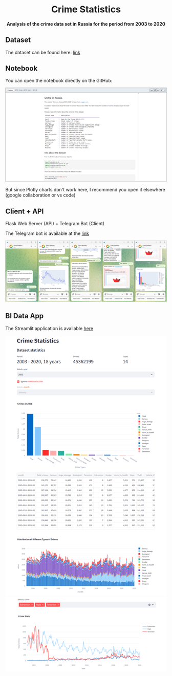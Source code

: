 <h1 align="center">Crime Statistics</h1>
<h4 align="center">Analysis of the crime data set in Russia for the period from 2003 to 2020</h4>

## Dataset
The dataset can be found here: [link](https://www.kaggle.com/datasets/tsarkov90/crime-in-russia-20032020)

## Notebook
You can open the notebook directly on the GitHub:

![alt text](data/screenshots/screenshot4.png)

But since Plotly charts don't work here, I recommend you open it elsewhere (google collaboration or vs code)

## Client + API
Flask Web Server (API) + Telegram Bot (Client)

The Telegram bot is available at the [link](https://t.me/crime_stats_bot)

![alt text](data/screenshots/screenshot0.png)

## BI Data App
The Streamlit application is available [here](https://crime-stats.streamlit.app/)

![alt text](data/screenshots/screenshot1.png)
![alt text](data/screenshots/screenshot2.png)
